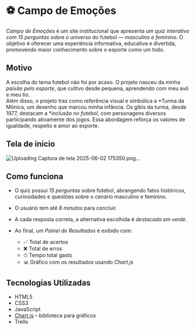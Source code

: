 # ⚽ Campo de Emoções

*Campo de Emoções* é um site institucional que apresenta um *quiz interativo com 15 perguntas* sobre o universo do futebol — *masculino e feminino*. O objetivo é oferecer uma experiência informativa, educativa e divertida, promovendo maior conhecimento sobre o esporte como um todo.

## Motivo

A escolha do tema futebol não foi por acaso. O projeto nasceu da minha *paixão pelo esporte*, que cultivo desde pequena, aprendendo com meu avô e meu tio.  
Além disso, o projeto traz como referência visual e simbólica a *Turma da Mônica, um desenho que marcou minha infância. Os gibis da turma, desde 1977, destacam a **inclusão no futebol*, com personagens diversos participando ativamente dos jogos. Essa abordagem reforça os valores de igualdade, respeito e amor ao esporte.

## Tela de inicio 
![Uploading Captura de tela 2025-06-02 175350.png…]()


## Como funciona

- O quiz possui *15 perguntas* sobre futebol, abrangendo fatos históricos, curiosidades e questões sobre o cenário masculino e feminino.
- O usuário tem até *8 minutos* para concluir.
- A cada resposta correta, a alternativa escolhida é *destacada em verde*.
- Ao final, um *Painel de Resultados* é exibido com:

  - ✅ Total de acertos  
  - ❌ Total de erros  
  - ⏱ Tempo total gasto  
  - 📊 Gráfico com os resultados usando *Chart.js*

## Tecnologias Utilizadas

- HTML5  
- CSS3  
- JavaScript  
- [Chart.js](https://www.chartjs.org/) – biblioteca para gráficos
- Trello
